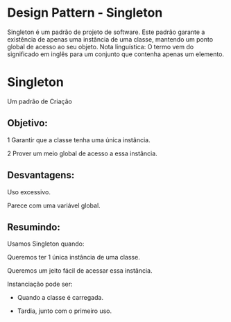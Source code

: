 # Design Pattern - Singleton
Singleton é um padrão de projeto de software. Este padrão garante a existência de apenas uma instância de uma classe, mantendo um ponto global de acesso ao seu objeto. Nota linguística: O termo vem do significado em inglês para um conjunto que contenha apenas um elemento.

# Singleton 
Um padrão de Criação

## Objetivo:
1 Garantir que a classe tenha uma única instância.

2 Prover um meio global de acesso a essa instância.

## Desvantagens:
Uso excessivo.

Parece com uma variável global.

## Resumindo:
Usamos Singleton quando:

Queremos ter 1 única instância de uma classe.

Queremos um jeito fácil de acessar essa instância.

Instanciação pode ser:

- Quando a classe é carregada.

- Tardia, junto com o primeiro uso.

